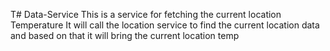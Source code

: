 T# Data-Service
This is a service for fetching the current location Temperature
It will call the location service to find the current location data and based on that it will bring the current location temp
